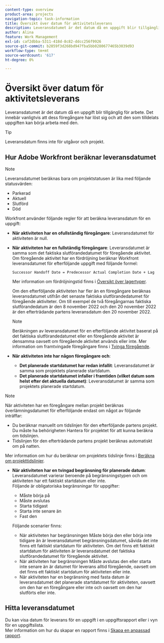 ```yaml
---
content-type: overview
product-area: projects
navigation-topic: task-information
title: Översikt över datum för aktivitetsleverans
description: Leveransdatumet är det datum då en uppgift blir tillgänglig för arbete. Det innebär vanligtvis att dess föregångare har löst sig och att den som tilldelats uppgiften kan börja arbeta med den.
author: Alina
feature: Work Management
exl-id: caf2dbba-5311-418d-8c82-ddcc256f9926
source-git-commit: b2859f3d268bd947fba5bb0280677465b3039d93
workflow-type: tm+mt
source-wordcount: '617'
ht-degree: 0%

---
```


# Översikt över datum för aktivitetsleverans

Leveransdatumet är det datum då en uppgift blir tillgänglig för arbete. Det innebär vanligtvis att dess föregångare har löst sig och att den som tilldelats uppgiften kan börja arbeta med den.

>[!TIP]
>
>Leveransdatum finns inte för utgåvor och projekt.

## Hur Adobe Workfront beräknar leveransdatumet

>[!NOTE]
>
>Leveransdatumet beräknas bara om projektstatusen är lika med följande statusvärden:
>
>* Parkerad
>* Aktuell
>* Slutförd
>* Död
>


Workfront använder följande regler för att beräkna leveransdatum för en uppgift:

* **När aktiviteten har en ofullständig föregångare**: Leveransdatumet för aktiviteten är null.
* **När aktiviteten har en fullständig föregångare**: Leveransdatumet är samma som det faktiska slutförandedatumet för föregående aktivitet. Om föregående aktivitet har en fördröjning beräknar Workfront leveransdatumet för efterföljande uppgift med följande formel:

   `Successor Handoff Date = Predecessor Actual Completion Date + Lag`

   Mer information om fördröjningstid finns i [Översikt över lagertyper](../use-prdcssrs/lag-types.md).

   Om den efterföljande aktiviteten har fler än en föregångare beräknas leveransdatumet utifrån det senaste faktiska slutförandedatumet för föregående aktiviteter. Om till exempel de två föregångarnas faktiska slutförandedatum är den 8 november 2022 och den 20 november 2022 är den efterträdande partens leveransdatum den 20 november 2022.

   >[!NOTE]
   >
   >   Beräkningen av leveransdatumet för en efterföljande aktivitet baserat på det faktiska slutförandedatumet eller en föregående aktivitet är densamma oavsett om föregående aktivitet används eller inte. Mer information om framtvingade föregångare finns i [Tvinga föregående](../use-prdcssrs/enforced-predecessors.md).


* **När aktiviteten inte har någon föregångare och**:

   * **Det planerade startdatumet har redan infallit**: Leveransdatumet är samma som projektets planerade startdatum.
   * **Det planerade startdatumet infaller i framtiden (vilket datum som helst efter det aktuella datumet)**: Leveransdatumet är samma som projektets planerade startdatum.

>[!NOTE]
>
>När aktiviteten har en föregångare mellan projekt beräknas överlämningsdatumet för efterföljande endast om något av följande inträffar:
>
>* Du beräknar manuellt om tidslinjen för den efterföljande partens projekt. Du måste ha behörigheten Hantera för projektet för att kunna beräkna om tidslinjen.
>* Tidslinjen för den efterträdande partens projekt beräknas automatiskt om på natten.
>
>Mer information om hur du beräknar om projektets tidslinje finns i [Beräkna om projekttidslinjer](../../../manage-work/projects/manage-projects/recalculate-project-timeline.md).

* **När aktiviteten har en tvingad begränsning för planerade datum**: Leveransdatumet varierar beroende på begränsningstypen och om aktiviteten har ett faktiskt startdatum eller inte.\
   Följande är obligatoriska begränsningar för uppgifter:

   * Måste börja på
   * Måste avslutas
   * Starta tidigast
   * Starta inte senare än
   * Fast den

   Följande scenarier finns:

   * När aktiviteten har begränsningen Måste börja den eller börja inte tidigare än är leveransdatumet begränsningsdatumet, såvida det inte finns ett faktiskt startdatum för aktiviteten. Om det finns ett faktiskt startdatum för aktiviteten är leveransdatumet det faktiska slutförandedatumet för föregående aktivitet.
   * När aktiviteten har begränsningen Måste avslutas den eller starta inte senare än är datumet för leverans alltid föregående, oavsett om det finns ett faktiskt startdatum för aktiviteten eller inte.
   * När aktiviteten har en begränsning med fasta datum är leveransdatumet det planerade startdatumet för aktiviteten, oavsett om den har en föregångare eller inte och oavsett om den har slutförts eller inte.


## Hitta leveransdatumet

Du kan visa datum för leverans för en uppgift i en uppgiftsrapport eller i vyn för en uppgiftslista.\
Mer information om hur du skapar en rapport finns i [Skapa en anpassad rapport](../../../reports-and-dashboards/reports/creating-and-managing-reports/create-custom-report.md).
